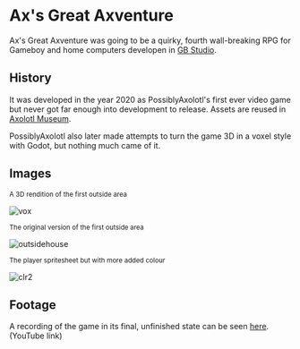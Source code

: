# Ax's Great Axventure

Ax's Great Axventure was going to be a quirky, fourth wall-breaking RPG for Gameboy and home computers developen in [GB Studio](https://www.gbstudio.dev/). 

## History

It was developed in the year 2020 as PossiblyAxolotl's first ever video game but never got far enough into development to release. Assets are reused in [Axolotl Museum](/axolotl_museum).

PossiblyAxolotl also later made attempts to turn the game 3D in a voxel style with Godot, but nothing much came of it.

## Images

<sub>A 3D rendition of the first outside area</sub>

![vox](https://github.com/PossiblyAxolotl/PossiblyAxolotl-Wiki/assets/76883695/94b5885e-29eb-4c7d-bde9-c6bbe756e7e3)

<sub>The original version of the first outside area</sub>

![outsidehouse](https://github.com/PossiblyAxolotl/PossiblyAxolotl-Wiki/assets/76883695/3f86e839-11db-4bc7-9c43-f021c830334b)

<sub>The player spritesheet but with more added colour</sub>

![clr2](https://github.com/PossiblyAxolotl/PossiblyAxolotl-Wiki/assets/76883695/eb7421d3-bb0b-41af-afe4-75d6626a97a5)

## Footage

A recording of the game in its final, unfinished state can be seen [here](https://youtu.be/tfBxIFOeVNI). (YouTube link)
